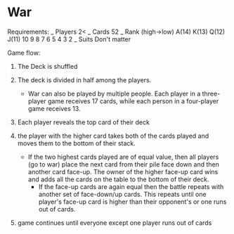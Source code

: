 # War

Requirements:
_ Players 2<
_ Cards 52
_ Rank (high→low) A(14) K(13) Q(12) J(11) 10 9 8 7 6 5 4 3 2
_ Suits Don't matter

Game flow:

1. The Deck is shuffled
2. The deck is divided in half among the players.
   - War can also be played by multiple people. Each player in a three-player game receives 17 cards, while each person in a four-player game receives 13.
3. Each player reveals the top card of their deck

4. the player with the higher card takes both of the cards played and moves them to the bottom of their stack.

   - If the two highest cards played are of equal value, then all players (go to war) place the next card from their pile face down and then another card face-up. The owner of the higher face-up card wins and adds all the cards on the table to the bottom of their deck.
     - If the face-up cards are again equal then the battle repeats with another set of face-down/up cards. This repeats until one player's face-up card is higher than their opponent's or one runs out of cards.

5. game continues until everyone except one player runs out of cards
